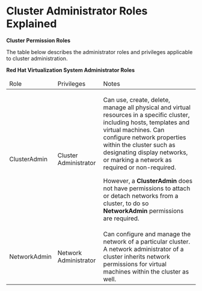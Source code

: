 # Cluster Administrator Roles Explained

**Cluster Permission Roles**

The table below describes the administrator roles and privileges applicable to cluster administration.

**Red Hat Virtualization System Administrator Roles**

<table>
 <thead>
  <tr>
   <td>Role</td>
   <td>Privileges</td>
   <td>Notes</td>
  </tr>
 </thead>
 <tbody> 
  <tr>
   <td>ClusterAdmin</td>
   <td>Cluster Administrator</td>
   <td>
    <p>Can use, create, delete, manage all physical and virtual resources in a specific cluster, including hosts, templates and virtual machines. Can configure network properties within the cluster such as designating display networks, or marking a network as required or non-required.</p>
    <p>However, a <b>ClusterAdmin</b> does not have permissions to attach or detach networks from a cluster, to do so <b>NetworkAdmin</b> permissions are required.</p>
   </td>
  </tr>
  <tr>
   <td>NetworkAdmin</td>
   <td>Network Administrator</td>
   <td>Can configure and manage the network of a particular cluster. A network administrator of a cluster inherits network permissions for virtual machines within the cluster as well.</td>
  </tr>
 </tbody>
</table>
